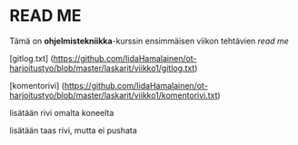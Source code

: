 # READ ME
Tämä on **ohjelmistekniikka**-kurssin ensimmäisen viikon tehtävien *read me*


[gitlog.txt] (https://github.com/IidaHamalainen/ot-harjoitustyo/blob/master/laskarit/viikko1/gitlog.txt)

[komentorivi] (https://github.com/IidaHamalainen/ot-harjoitustyo/blob/master/laskarit/viikko1/komentorivi.txt)

lisätään rivi omalta koneelta

lisätään taas rivi, mutta ei pushata
